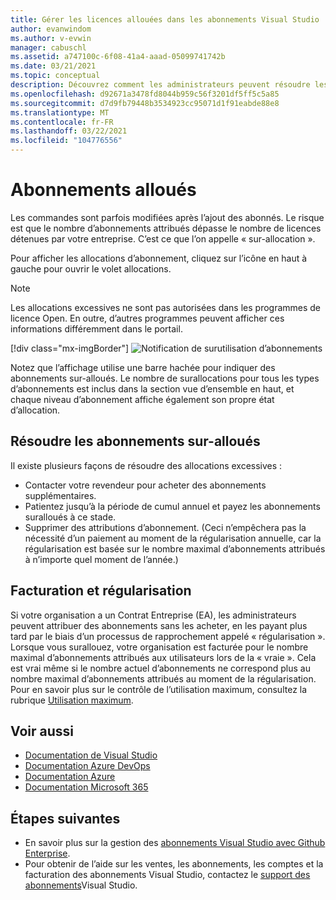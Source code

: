 ```yaml
---
title: Gérer les licences allouées dans les abonnements Visual Studio | Microsoft Docs
author: evanwindom
ms.author: v-evwin
manager: cabuschl
ms.assetid: a747100c-6f08-41a4-aaad-05099741742b
ms.date: 03/21/2021
ms.topic: conceptual
description: Découvrez comment les administrateurs peuvent résoudre les abonnements sur-alloués
ms.openlocfilehash: d92671a3478fd8044b959c56f3201df5ff5c5a85
ms.sourcegitcommit: d7d9fb79448b3534923cc95071d1f91eabde88e8
ms.translationtype: MT
ms.contentlocale: fr-FR
ms.lasthandoff: 03/22/2021
ms.locfileid: "104776556"
---
```

# <a name="over-allocated-subscriptions"></a>Abonnements alloués
Les commandes sont parfois modifiées après l’ajout des abonnés. Le risque est que le nombre d’abonnements attribués dépasse le nombre de licences détenues par votre entreprise. C’est ce que l’on appelle « sur-allocation ».  

Pour afficher les allocations d’abonnement, cliquez sur l’icône en haut à gauche pour ouvrir le volet allocations.  

> [!NOTE]
> Les allocations excessives ne sont pas autorisées dans les programmes de licence Open.  En outre, d’autres programmes peuvent afficher ces informations différemment dans le portail.
>
> [!div class="mx-imgBorder"]
> ![Notification de surutilisation d’abonnements](_img/over-claimed/over-claimed-alert.png "Le nombre de surallocations est indiqué dans la vue d’ensemble et est représenté par la barre hachée sur le graphique pour chaque type d’abonnement.")

Notez que l’affichage utilise une barre hachée pour indiquer des abonnements sur-alloués.  Le nombre de surallocations pour tous les types d’abonnements est inclus dans la section vue d’ensemble en haut, et chaque niveau d’abonnement affiche également son propre état d’allocation.  

## <a name="resolve-over-allocated-subscriptions"></a>Résoudre les abonnements sur-alloués
Il existe plusieurs façons de résoudre des allocations excessives :
- Contacter votre revendeur pour acheter des abonnements supplémentaires.
- Patientez jusqu’à la période de cumul annuel et payez les abonnements suralloués à ce stade. 
- Supprimer des attributions d’abonnement.  (Ceci n’empêchera pas la nécessité d’un paiement au moment de la régularisation annuelle, car la régularisation est basée sur le nombre maximal d’abonnements attribués à n’importe quel moment de l’année.)

## <a name="billing-and-true-up"></a>Facturation et régularisation
Si votre organisation a un Contrat Entreprise (EA), les administrateurs peuvent attribuer des abonnements sans les acheter, en les payant plus tard par le biais d’un processus de rapprochement appelé « régularisation ».  Lorsque vous surallouez, votre organisation est facturée pour le nombre maximal d’abonnements attribués aux utilisateurs lors de la « vraie ».  Cela est vrai même si le nombre actuel d’abonnements ne correspond plus au nombre maximal d’abonnements attribués au moment de la régularisation.  Pour en savoir plus sur le contrôle de l’utilisation maximum, consultez la rubrique [Utilisation maximum](maximum-usage.md).


## <a name="see-also"></a>Voir aussi
- [Documentation de Visual Studio](/visualstudio/)
- [Documentation Azure DevOps](/azure/devops/)
- [Documentation Azure](/azure/)
- [Documentation Microsoft 365](/microsoft-365/)

## <a name="next-steps"></a>Étapes suivantes
- En savoir plus sur la gestion des [abonnements Visual Studio avec Github Enterprise](assign-github.md).
- Pour obtenir de l’aide sur les ventes, les abonnements, les comptes et la facturation des abonnements Visual Studio, contactez le [support des abonnements](https://aka.ms/vsadminhelp)Visual Studio.